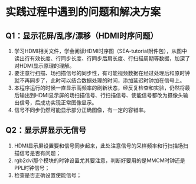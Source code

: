 # 实践过程中遇到的问题和解决方案
## Q1：显示花屏/乱序/漂移（HDMI时序问题）
1. 学习HDMI相关文件，学会阅读HDMI时序图（SEA-tutorial附件包），从图中读出行有效长度、行同步长度、行同步后肩长度、行扫描周期等数据，加深了对HDMI显示原理的理解。
2. 要注意行扫描、场扫描信号的同步性，有可能视频数据在经过处理后和原时钟就不再同步了，此时可以结合数据处理的时间，添加延迟时钟加在信号上。
3. 本程序运行的时候一直显示高频率的刷新状态，经反复检查和实验，仍然将最后输出到HDMI显示屏的场扫描信号、行扫描信号、使能信号都改为摄像头输出信号，后成功实现正常图像显示。
4. 信号不同步仍然可能显示部分正确图像，有一定的容错率。

## Q2：显示屏显示无信号
1. HDMI显示屏设置要和信号同步起来，此处注意信号的采样频率和行扫描场扫描信号是否有问题；
2. rgb2dvi那个模块的时钟设置尤其要注意，判断好要用的是MMCM时钟还是PPL时钟信号；
3. 检查是否正确设置使能信号；
